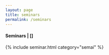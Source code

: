 ```yaml
---
layout: page
title: seminars
permalink: /seminars
---
```


<h4 class="text-center"><i class="fas fa-book"></i> Seminars | <a href="https://mheriyanto.wordpress.com/#seminars">[<i class="fab fa-wordpress"></i>]</a></h4>

{% include seminar.html category="semai" %}

<!-- <p style="margin-left:10%;"><a href="https://mheriyanto.wordpress.com/#seminars"><b>seminar more...</b></a></p> -->
